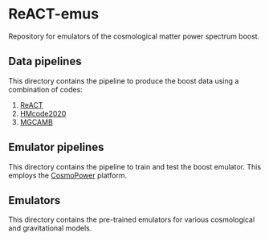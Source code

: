 # ReACT-emus
Repository for emulators of the cosmological matter power spectrum boost.

## Data pipelines 

This directory contains the pipeline to produce the boost data using a combination of codes:

1.  [ReACT](https://github.com/nebblu/ACTio-ReACTio)
2.  [HMcode2020](https://github.com/alexander-mead/HMcode)
3.  [MGCAMB](https://github.com/sfu-cosmo/MGCAMB)


## Emulator pipelines

This directory contains the pipeline to train and test the boost emulator. This employs the  [CosmoPower](https://github.com/alessiospuriomancini/cosmopower) platform. 

## Emulators 

This directory contains the pre-trained emulators for various cosmological and gravitational models. 
